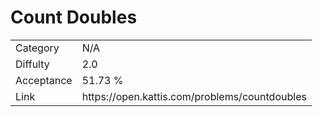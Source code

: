 # Count Doubles

<table>
    <tr>
        <td>Category</td>
        <td>N/A</td>
    </tr>
    <tr>
        <td>Diffulty</td>
        <td>2.0</td>
    </tr>
    <tr>
        <td>Acceptance</td>
        <td>51.73 %</td>
    </tr>
    <tr>
        <td>Link</td>
        <td>https://open.kattis.com/problems/countdoubles</td>
    </tr>
</table>
